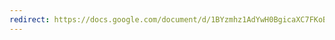 ```yaml
---
redirect: https://docs.google.com/document/d/1BYzmhz1AdYwH0BgicaXC7FKoBGYdZsyGA2djUgxvEpg/edit?usp=sharing
---
```

